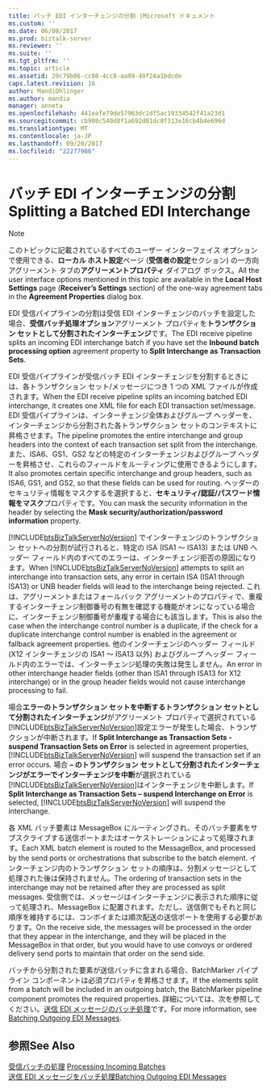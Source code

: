 ```yaml
---
title: バッチ EDI インターチェンジの分割 |Microsoft ドキュメント
ms.custom: ''
ms.date: 06/08/2017
ms.prod: biztalk-server
ms.reviewer: ''
ms.suite: ''
ms.tgt_pltfrm: ''
ms.topic: article
ms.assetid: 29c79b06-cc88-4cc8-aa99-40f24a1bdcde
caps.latest.revision: 16
author: MandiOhlinger
ms.author: mandia
manager: anneta
ms.openlocfilehash: 441eafe79de57963dc1df5ac19334542f41a23d1
ms.sourcegitcommit: cb908c540d8f1a692d01dc8f313e16cb4b4e696d
ms.translationtype: MT
ms.contentlocale: ja-JP
ms.lasthandoff: 09/20/2017
ms.locfileid: "22277986"
---
```

# <a name="splitting-a-batched-edi-interchange"></a><span data-ttu-id="ef811-102">バッチ EDI インターチェンジの分割</span><span class="sxs-lookup"><span data-stu-id="ef811-102">Splitting a Batched EDI Interchange</span></span>
> [!NOTE]
>  <span data-ttu-id="ef811-103">このトピックに記載されているすべてのユーザー インターフェイス オプションで使用できる、**ローカル ホスト設定**ページ (**受信者の設定**セクション) の一方向アグリーメント タブの**アグリーメントプロパティ** ダイアログ ボックス。</span><span class="sxs-lookup"><span data-stu-id="ef811-103">All the user interface options mentioned in this topic are available in the **Local Host Settings** page (**Receiver’s Settings** section) of the one-way agreement tabs in the **Agreement Properties** dialog box.</span></span>  
  
 <span data-ttu-id="ef811-104">EDI 受信パイプラインの分割は受信 EDI インターチェンジのバッチを設定した場合、**受信バッチ処理オプション**アグリーメント プロパティを**トランザクション セットとして分割されたインターチェンジ**です。</span><span class="sxs-lookup"><span data-stu-id="ef811-104">The EDI receive pipeline splits an incoming EDI interchange batch if you have set the **Inbound batch processing option** agreement property to **Split Interchange as Transaction Sets**.</span></span>  
  
 <span data-ttu-id="ef811-105">EDI 受信パイプラインが受信バッチ EDI インターチェンジを分割するときには、各トランザクション セット/メッセージにつき 1 つの XML ファイルが作成されます。</span><span class="sxs-lookup"><span data-stu-id="ef811-105">When the EDI receive pipeline splits an incoming batched EDI interchange, it creates one XML file for each EDI transaction set/message.</span></span> <span data-ttu-id="ef811-106">EDI 受信パイプラインは、インターチェンジ全体およびグループ ヘッダーを、インターチェンジから分割された各トランザクション セットのコンテキストに昇格させます。</span><span class="sxs-lookup"><span data-stu-id="ef811-106">The pipeline promotes the entire interchange and group headers into the context of each transaction set split from the interchange.</span></span> <span data-ttu-id="ef811-107">また、ISA6、GS1、GS2 などの特定のインターチェンジおよびグループ ヘッダーを昇格させ、これらのフィールドをルーティングに使用できるようにします。</span><span class="sxs-lookup"><span data-stu-id="ef811-107">It also promotes certain specific interchange and group headers, such as ISA6, GS1, and GS2, so that these fields can be used for routing.</span></span> <span data-ttu-id="ef811-108">ヘッダーのセキュリティ情報をマスクするを選択すると、**セキュリティ/認証/パスワード情報をマスク**プロパティです。</span><span class="sxs-lookup"><span data-stu-id="ef811-108">You can mask the security information in the header by selecting the **Mask security/authorization/password information** property.</span></span>  
  
 <span data-ttu-id="ef811-109">[!INCLUDE[btsBizTalkServerNoVersion](../includes/btsbiztalkservernoversion-md.md)] でインターチェンジのトランザクション セットへの分割が試行されると、特定の ISA (ISA1 ～ ISA13) または UNB ヘッダー フィールド内のすべてのエラーは、インターチェンジ拒否の原因になります。</span><span class="sxs-lookup"><span data-stu-id="ef811-109">When [!INCLUDE[btsBizTalkServerNoVersion](../includes/btsbiztalkservernoversion-md.md)] attempts to split an interchange into transaction sets, any error in certain ISA (ISA1 through ISA13) or UNB header fields will lead to the interchange being rejected.</span></span> <span data-ttu-id="ef811-110">これは、アグリーメントまたはフォールバック アグリーメントのプロパティで、重複するインターチェンジ制御番号の有無を確認する機能がオンになっている場合に、インターチェンジ制御番号が重複する場合にも該当します。</span><span class="sxs-lookup"><span data-stu-id="ef811-110">This is also the case when the interchange control number is a duplicate, if the check for a duplicate interchange control number is enabled in the agreement or fallback agreement properties.</span></span> <span data-ttu-id="ef811-111">他のインターチェンジのヘッダー フィールド (X12 インターチェンジの ISA1 ～ ISA13 以外) およびグループ ヘッダー フィールド内のエラーでは、インターチェンジ処理の失敗は発生しません。</span><span class="sxs-lookup"><span data-stu-id="ef811-111">An error in other interchange header fields (other than ISA1 through ISA13 for X12 interchange) or in the group header fields would not cause interchange processing to fail.</span></span>  
  
 <span data-ttu-id="ef811-112">場合**エラーのトランザクション セットを中断するトランザクション セットとして分割されたインターチェンジ**がアグリーメント プロパティで選択されている[!INCLUDE[btsBizTalkServerNoVersion](../includes/btsbiztalkservernoversion-md.md)]設定エラーが発生した場合、トランザクションが中断されます。</span><span class="sxs-lookup"><span data-stu-id="ef811-112">If **Split Interchange as Transaction Sets - suspend Transaction Sets on Error** is selected in agreement properties, [!INCLUDE[btsBizTalkServerNoVersion](../includes/btsbiztalkservernoversion-md.md)] will suspend the transaction set if an error occurs.</span></span> <span data-ttu-id="ef811-113">場合 **– のトランザクション セットとして分割されたインターチェンジがエラーでインターチェンジを中断**が選択されている[!INCLUDE[btsBizTalkServerNoVersion](../includes/btsbiztalkservernoversion-md.md)]はインターチェンジを中断します。</span><span class="sxs-lookup"><span data-stu-id="ef811-113">If **Split Interchange as Transaction Sets – suspend Interchange on Error** is selected, [!INCLUDE[btsBizTalkServerNoVersion](../includes/btsbiztalkservernoversion-md.md)] will suspend the interchange.</span></span>  
  
 <span data-ttu-id="ef811-114">各 XML バッチ要素は MessageBox にルーティングされ、そのバッチ要素をサブスクライブする送信ポートまたはオーケストレーションによって処理されます。</span><span class="sxs-lookup"><span data-stu-id="ef811-114">Each XML batch element is routed to the MessageBox, and processed by the send ports or orchestrations that subscribe to the batch element.</span></span> <span data-ttu-id="ef811-115">インターチェンジ内のトランザクション セットの順序は、分割メッセージとして処理された後は保持されません。</span><span class="sxs-lookup"><span data-stu-id="ef811-115">The ordering of transaction sets in the interchange may not be retained after they are processed as split messages.</span></span> <span data-ttu-id="ef811-116">受信側では、メッセージはインターチェンジに表示された順序に従って処理され、MessageBox に配置されます。ただし、送信側でもそれと同じ順序を維持するには、コンボイまたは順次配送の送信ポートを使用する必要があります。</span><span class="sxs-lookup"><span data-stu-id="ef811-116">On the receive side, the messages will be processed in the order that they appear in the interchange, and they will be placed in the MessageBox in that order, but you would have to use convoys or ordered delivery send ports to maintain that order on the send side.</span></span>  
  
 <span data-ttu-id="ef811-117">バッチから分割された要素が送信バッチに含まれる場合、BatchMarker パイプライン コンポーネントは必須プロパティを昇格させます。</span><span class="sxs-lookup"><span data-stu-id="ef811-117">If the elements split from a batch will be included in an outgoing batch, the BatchMarker pipeline component promotes the required properties.</span></span> <span data-ttu-id="ef811-118">詳細については、次を参照してください。[送信 EDI メッセージのバッチ処理](../core/batching-outgoing-edi-messages.md)です。</span><span class="sxs-lookup"><span data-stu-id="ef811-118">For more information, see [Batching Outgoing EDI Messages](../core/batching-outgoing-edi-messages.md).</span></span>  
  
## <a name="see-also"></a><span data-ttu-id="ef811-119">参照</span><span class="sxs-lookup"><span data-stu-id="ef811-119">See Also</span></span>  
 <span data-ttu-id="ef811-120">[受信バッチの処理](../core/processing-incoming-batches.md) </span><span class="sxs-lookup"><span data-stu-id="ef811-120">[Processing Incoming Batches](../core/processing-incoming-batches.md) </span></span>  
 [<span data-ttu-id="ef811-121">送信 EDI メッセージをバッチ処理</span><span class="sxs-lookup"><span data-stu-id="ef811-121">Batching Outgoing EDI Messages</span></span>](../core/batching-outgoing-edi-messages.md)